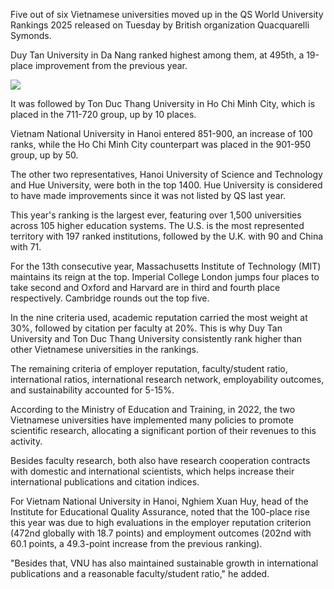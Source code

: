 Five out of six Vietnamese universities moved up in the QS World University Rankings 2025 released on Tuesday by British organization Quacquarelli Symonds.

Duy Tan University in Da Nang ranked highest among them, at 495th, a 19-place improvement from the previous year.

![](https://i1-english.vnecdn.net/2024/06/05/428610851782824410539193443655-5402-6804-1717577119.jpg?w=680&h=408&q=100&dpr=1&fit=crop&s=7uq91Pf3nwqiNOPJHmcu3A)

It was followed by Ton Duc Thang University in Ho Chi Minh City, which is placed in the 711-720 group, up by 10 places.

Vietnam National University in Hanoi entered 851-900, an increase of 100 ranks, while the Ho Chi Minh City counterpart was placed in the 901-950 group, up by 50.

The other two representatives, Hanoi University of Science and Technology and Hue University, were both in the top 1400. Hue University is considered to have made improvements since it was not listed by QS last year.

This year's ranking is the largest ever, featuring over 1,500 universities across 105 higher education systems. The U.S. is the most represented territory with 197 ranked institutions, followed by the U.K. with 90 and China with 71.

For the 13th consecutive year, Massachusetts Institute of Technology (MIT) maintains its reign at the top. Imperial College London jumps four places to take second and Oxford and Harvard are in third and fourth place respectively. Cambridge rounds out the top five. 

In the nine criteria used, academic reputation carried the most weight at 30%, followed by citation per faculty at 20%. This is why Duy Tan University and Ton Duc Thang University consistently rank higher than other Vietnamese universities in the rankings.

The remaining criteria of employer reputation, faculty/student ratio, international ratios, international research network, employability outcomes, and sustainability accounted for 5-15%.

According to the Ministry of Education and Training, in 2022, the two Vietnamese universities have implemented many policies to promote scientific research, allocating a significant portion of their revenues to this activity.

Besides faculty research, both also have research cooperation contracts with domestic and international scientists, which helps increase their international publications and citation indices.

For Vietnam National University in Hanoi, Nghiem Xuan Huy, head of the Institute for Educational Quality Assurance, noted that the 100-place rise this year was due to high evaluations in the employer reputation criterion (472nd globally with 18.7 points) and employment outcomes (202nd with 60.1 points, a 49.3-point increase from the previous ranking).

"Besides that, VNU has also maintained sustainable growth in international publications and a reasonable faculty/student ratio," he added.